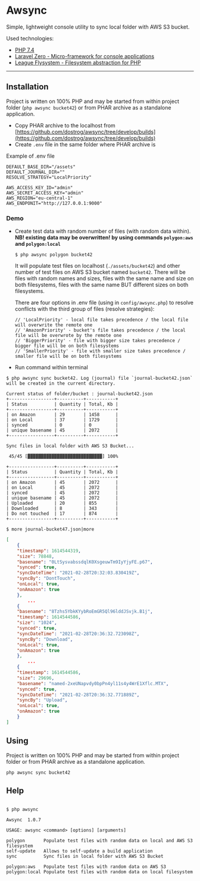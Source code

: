 # Awsync

Simple, lightweight console utility to sync local folder with AWS S3 bucket.

Used technologies:

- [PHP 7.4](https://www.php.net)
- [Laravel Zero - Micro-framework for console applications](https://laravel-zero.com)
- [League Flysystem - Filesystem abstraction for PHP](https://flysystem.thephpleague.com/)

------

## Installation

Project is written on 100% PHP and may be started from within project folder (`php awsync bucket42`) or from PHAR archive as a standalone application.

- Copy PHAR archive to the localhost from [https://github.com/dostrog/awsync/tree/develop/builds](https://github.com/dostrog/awsync/tree/develop/builds)
- Create `.env` file in the same folder where PHAR archive is

Example of .env file
```shell
DEFAULT_BASE_DIR="/assets"
DEFAULT_JOURNAL_DIR=""
RESOLVE_STRATEGY="LocalPriority"

AWS_ACCESS_KEY_ID="admin"
AWS_SECRET_ACCESS_KEY="admin"
AWS_REGION="eu-central-1"
AWS_ENDPONIT="http://127.0.0.1:9000"
```

### Demo

- Create test data with random number of files (with random data within). **NB! existing data may be overwritten! by using commands `polygon:aws` and `polygon:local`**
    ```shell
    $ php awsync polygon bucket42
    ```
    It will populate test files on localhost (`./assets/bucket42`) and other number of test files on AWS S3 bucket named `bucket42`. There will be files with random names and sizes, files with the same name and size on both filesystems, files with the same name BUT different sizes on both filesystems.
    
    There are four options in .env file (using in `config/awsync.php`) to resolve conflicts with the third group of files (resolve strategies):
    ```
    // 'LocalPriority' - local file takes precedence / the local file will overwrite the remote one
    // 'AmazonPriority' - bucket's file takes precedence / the local file will be overwrote by the remote one
    // 'BiggerPriority' - file with bigger size takes precedence / bigger file will be on both filesystems
    // 'SmallerPriority' - file with smaller size takes precedence / smaller file will be on both filesystems
    ```
- Run command within terminal 

```shell
$ php awsync sync bucket42. Log (journal) file `journal-bucket42.json` will be created in the current directory.

Current status of folder/bucket : journal-bucket42.json
+-----------------+----------+-----------+
| Status          | Quantity | Total, Kb |
+-----------------+----------+-----------+
| on Amazon       | 29       | 1458      |
| on Local        | 37       | 1729      |
| synced          | 0        | 0         |
| unique basename | 45       | 2072      |
+-----------------+----------+-----------+

Sync files in local folder with AWS S3 Bucket...

 45/45 [▓▓▓▓▓▓▓▓▓▓▓▓▓▓▓▓▓▓▓▓▓▓▓▓▓▓▓▓] 100%

+-----------------+----------+-----------+
| Status          | Quantity | Total, Kb |
+-----------------+----------+-----------+
| on Amazon       | 45       | 2072      |
| on Local        | 45       | 2072      |
| synced          | 45       | 2072      |
| unique basename | 45       | 2072      |
| Uploaded        | 20       | 855       |
| Downloaded      | 8        | 343       |
| Do not touched  | 17       | 874       |
+-----------------+----------+-----------+
```

```shell
$ more journal-bucket47.json|more
```
```json
[
    {
    "timestamp": 1614544319,
    "size": 78848,
    "basename": "0LtSysvabssdqlK0XsgeuwTm9IyYjyFE.p67",
    "synced": true,
    "syncDateTime": "2021-02-28T20:32:03.830419Z",
    "syncBy": "DontTouch",
    "onLocal": true,
    "onAmazon": true
    },
        ...
    {
    "basename": "8Tzhs5YbkKYybRoEmGR5Ql96lddJSvjk.B1j",
    "timestamp": 1614544586,
    "size": "1024",
    "synced": true,
    "syncDateTime": "2021-02-28T20:36:32.723098Z",
    "syncBy": "Download",
    "onLocal": true,
    "onAmazon": true
    },
        ...
    {
    "timestamp": 1614544586,
    "size": 29696,
    "basename": "named-2xeUNapvdy0bpPn4yl11s4y4WrE1Xflc.MTX",
    "synced": true,
    "syncDateTime": "2021-02-28T20:36:32.771889Z",
    "syncBy": "Upload",
    "onLocal": true,
    "onAmazon": true
    }
]
```

## Using

Project is written on 100% PHP and may be started from within project folder or from PHAR archive as a standalone application. 

```shell
php awsync sync bucket42
```

## Help

```shell

$ php awsync

Awsync  1.0.7

USAGE: awsync <command> [options] [arguments]

polygon       Populate test files with random data on local and AWS S3 filesystem
self-update   Allows to self-update a build application
sync          Sync files in local folder with AWS S3 Bucket

polygon:aws   Populate test files with random data on AWS S3
polygon:local Populate test files with random data on local filesystem
```
